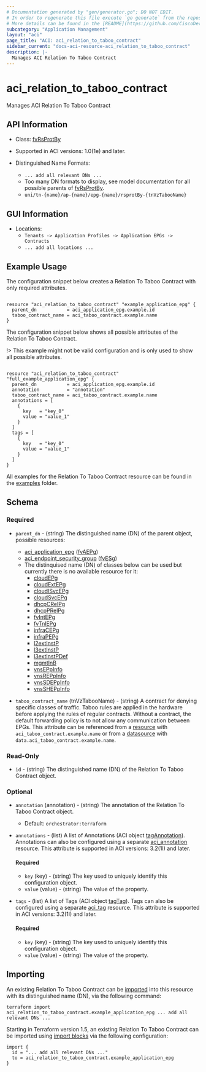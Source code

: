 ```yaml
---
# Documentation generated by "gen/generator.go"; DO NOT EDIT.
# In order to regenerate this file execute `go generate` from the repository root.
# More details can be found in the [README](https://github.com/CiscoDevNet/terraform-provider-aci/blob/master/README.md).
subcategory: "Application Management"
layout: "aci"
page_title: "ACI: aci_relation_to_taboo_contract"
sidebar_current: "docs-aci-resource-aci_relation_to_taboo_contract"
description: |-
  Manages ACI Relation To Taboo Contract
---
```


# aci_relation_to_taboo_contract #

Manages ACI Relation To Taboo Contract



## API Information ##

* Class: [fvRsProtBy](https://pubhub.devnetcloud.com/media/model-doc-latest/docs/app/index.html#/objects/fvRsProtBy/overview)

* Supported in ACI versions: 1.0(1e) and later.

* Distinguished Name Formats:
  - `... add all relevant DNs ...`
  - Too many DN formats to display, see model documentation for all possible parents of [fvRsProtBy](https://pubhub.devnetcloud.com/media/model-doc-latest/docs/app/index.html#/objects/fvRsProtBy/overview).
  - `uni/tn-{name}/ap-{name}/epg-{name}/rsprotBy-{tnVzTabooName}`

## GUI Information ##

* Locations:
  - `Tenants -> Application Profiles -> Application EPGs -> Contracts`
  - `... add all locations ...`

## Example Usage ##

The configuration snippet below creates a Relation To Taboo Contract with only required attributes.

```hcl

resource "aci_relation_to_taboo_contract" "example_application_epg" {
  parent_dn           = aci_application_epg.example.id
  taboo_contract_name = aci_taboo_contract.example.name
}

```
The configuration snippet below shows all possible attributes of the Relation To Taboo Contract.

!> This example might not be valid configuration and is only used to show all possible attributes.

```hcl

resource "aci_relation_to_taboo_contract" "full_example_application_epg" {
  parent_dn           = aci_application_epg.example.id
  annotation          = "annotation"
  taboo_contract_name = aci_taboo_contract.example.name
  annotations = [
    {
      key   = "key_0"
      value = "value_1"
    }
  ]
  tags = [
    {
      key   = "key_0"
      value = "value_1"
    }
  ]
}

```

All examples for the Relation To Taboo Contract resource can be found in the [examples](https://github.com/CiscoDevNet/terraform-provider-aci/tree/master/examples/resources/aci_relation_to_taboo_contract) folder.

## Schema ##

### Required ###

* `parent_dn` - (string) The distinguished name (DN) of the parent object, possible resources:
  - [aci_application_epg](https://registry.terraform.io/providers/CiscoDevNet/aci/latest/docs/resources/application_epg) ([fvAEPg](https://pubhub.devnetcloud.com/media/model-doc-latest/docs/app/index.html#/objects/fvAEPg/overview))
  - [aci_endpoint_security_group](https://registry.terraform.io/providers/CiscoDevNet/aci/latest/docs/resources/endpoint_security_group) ([fvESg](https://pubhub.devnetcloud.com/media/model-doc-latest/docs/app/index.html#/objects/fvESg/overview))
  - The distinquised name (DN) of classes below can be used but currently there is no available resource for it:
    - [cloudEPg](https://pubhub.devnetcloud.com/media/model-doc-latest/docs/app/index.html#/objects/cloudEPg/overview)
    - [cloudExtEPg](https://pubhub.devnetcloud.com/media/model-doc-latest/docs/app/index.html#/objects/cloudExtEPg/overview)
    - [cloudISvcEPg](https://pubhub.devnetcloud.com/media/model-doc-latest/docs/app/index.html#/objects/cloudISvcEPg/overview)
    - [cloudSvcEPg](https://pubhub.devnetcloud.com/media/model-doc-latest/docs/app/index.html#/objects/cloudSvcEPg/overview)
    - [dhcpCRelPg](https://pubhub.devnetcloud.com/media/model-doc-latest/docs/app/index.html#/objects/dhcpCRelPg/overview)
    - [dhcpPRelPg](https://pubhub.devnetcloud.com/media/model-doc-latest/docs/app/index.html#/objects/dhcpPRelPg/overview)
    - [fvIntEPg](https://pubhub.devnetcloud.com/media/model-doc-latest/docs/app/index.html#/objects/fvIntEPg/overview)
    - [fvTnlEPg](https://pubhub.devnetcloud.com/media/model-doc-latest/docs/app/index.html#/objects/fvTnlEPg/overview)
    - [infraCEPg](https://pubhub.devnetcloud.com/media/model-doc-latest/docs/app/index.html#/objects/infraCEPg/overview)
    - [infraPEPg](https://pubhub.devnetcloud.com/media/model-doc-latest/docs/app/index.html#/objects/infraPEPg/overview)
    - [l2extInstP](https://pubhub.devnetcloud.com/media/model-doc-latest/docs/app/index.html#/objects/l2extInstP/overview)
    - [l3extInstP](https://pubhub.devnetcloud.com/media/model-doc-latest/docs/app/index.html#/objects/l3extInstP/overview)
    - [l3extInstPDef](https://pubhub.devnetcloud.com/media/model-doc-latest/docs/app/index.html#/objects/l3extInstPDef/overview)
    - [mgmtInB](https://pubhub.devnetcloud.com/media/model-doc-latest/docs/app/index.html#/objects/mgmtInB/overview)
    - [vnsEPpInfo](https://pubhub.devnetcloud.com/media/model-doc-latest/docs/app/index.html#/objects/vnsEPpInfo/overview)
    - [vnsREPpInfo](https://pubhub.devnetcloud.com/media/model-doc-latest/docs/app/index.html#/objects/vnsREPpInfo/overview)
    - [vnsSDEPpInfo](https://pubhub.devnetcloud.com/media/model-doc-latest/docs/app/index.html#/objects/vnsSDEPpInfo/overview)
    - [vnsSHEPpInfo](https://pubhub.devnetcloud.com/media/model-doc-latest/docs/app/index.html#/objects/vnsSHEPpInfo/overview)

* `taboo_contract_name` (tnVzTabooName) - (string) A contract for denying specific classes of traffic. Taboo rules are applied in the hardware before applying the rules of regular contracts. Without a contract, the default forwarding policy is to not allow any communication between EPGs. This attribute can be referenced from a [resource](https://registry.terraform.io/providers/CiscoDevNet/aci/latest/docs/resources/taboo_contract) with `aci_taboo_contract.example.name` or from a [datasource](https://registry.terraform.io/providers/CiscoDevNet/aci/latest/docs/data-sources/taboo_contract) with `data.aci_taboo_contract.example.name`.

### Read-Only ###

* `id` - (string) The distinguished name (DN) of the Relation To Taboo Contract object.

### Optional ###
  
* `annotation` (annotation) - (string) The annotation of the Relation To Taboo Contract object.
  - Default: `orchestrator:terraform`

* `annotations` - (list) A list of Annotations (ACI object [tagAnnotation](https://pubhub.devnetcloud.com/media/model-doc-latest/docs/app/index.html#/objects/tagAnnotation/overview)). Annotations can also be configured using a separate [aci_annotation](https://registry.terraform.io/providers/CiscoDevNet/aci/latest/docs/resources/annotation) resource. This attribute is supported in ACI versions: 3.2(1l) and later.
  
  #### Required ####
  
  * `key` (key) - (string) The key used to uniquely identify this configuration object.
  * `value` (value) - (string) The value of the property.

* `tags` - (list) A list of Tags (ACI object [tagTag](https://pubhub.devnetcloud.com/media/model-doc-latest/docs/app/index.html#/objects/tagTag/overview)). Tags can also be configured using a separate [aci_tag](https://registry.terraform.io/providers/CiscoDevNet/aci/latest/docs/resources/tag) resource. This attribute is supported in ACI versions: 3.2(1l) and later.
  
  #### Required ####
  
  * `key` (key) - (string) The key used to uniquely identify this configuration object.
  * `value` (value) - (string) The value of the property.

## Importing

An existing Relation To Taboo Contract can be [imported](https://www.terraform.io/docs/import/index.html) into this resource with its distinguished name (DN), via the following command:

```
terraform import aci_relation_to_taboo_contract.example_application_epg ... add all relevant DNs ...
```

Starting in Terraform version 1.5, an existing Relation To Taboo Contract can be imported
using [import blocks](https://developer.hashicorp.com/terraform/language/import) via the following configuration:

```
import {
  id = "... add all relevant DNs ..."
  to = aci_relation_to_taboo_contract.example_application_epg
}
```
